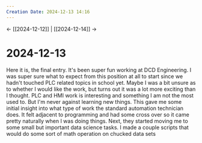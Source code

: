 ```yaml
---
Creation Date: 2024-12-13 14:16
---
```


<- [[2024-12-12]] | [[2024-12-14]]  ->

# 2024-12-13
Here it is, the final entry. It's been super fun working at DCD Engineering. I was super sure what to expect from this position at all to start since we hadn't touched PLC related topics in school yet. Maybe I was a bit unsure as to whether I would like the work, but turns out it was a lot more exciting than I thought. PLC and HMI work is interesting and something I am not the most used to. But I'm never against learning new things. This gave me some initial insight into what type of work the standard automation technician does. It felt adjacent to programming and had some cross over so it came pretty naturally when I was doing things. Next, they started moving me to some small but important data science tasks. I made a couple scripts that would do some sort of math operation on chucked data sets 